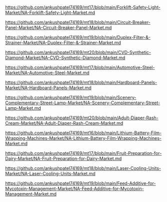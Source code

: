 <p><a href="https://github.com/ankushpatel74169/mt17/blob/main/Forklift-Safety-Light-Market/NA-Forklift-Safety-Light-Market.md">https://github.com/ankushpatel74169/mt17/blob/main/Forklift-Safety-Light-Market/NA-Forklift-Safety-Light-Market.md</a></p><p><a href="https://github.com/ankushpatel74169/mt18/blob/main/Circuit-Breaker-Panel-Market/NA-Circuit-Breaker-Panel-Market.md">https://github.com/ankushpatel74169/mt18/blob/main/Circuit-Breaker-Panel-Market/NA-Circuit-Breaker-Panel-Market.md</a></p><p><a href="https://github.com/ankushpatel74169/mt19/blob/main/Duplex-Filter-&-Strainer-Market/NA-Duplex-Filter-&-Strainer-Market.md">https://github.com/ankushpatel74169/mt19/blob/main/Duplex-Filter-&-Strainer-Market/NA-Duplex-Filter-&-Strainer-Market.md</a></p><p><a href="https://github.com/ankushpatel74169/mt20/blob/main/CVD-Synthetic-Diamond-Market/NA-CVD-Synthetic-Diamond-Market.md">https://github.com/ankushpatel74169/mt20/blob/main/CVD-Synthetic-Diamond-Market/NA-CVD-Synthetic-Diamond-Market.md</a></p><p><a href="https://github.com/ankushpatel74169/mt17/blob/main/Automotive-Steel-Market/NA-Automotive-Steel-Market.md">https://github.com/ankushpatel74169/mt17/blob/main/Automotive-Steel-Market/NA-Automotive-Steel-Market.md</a></p><p><a href="https://github.com/ankushpatel74169/mt18/blob/main/Hardboard-Panels-Market/NA-Hardboard-Panels-Market.md">https://github.com/ankushpatel74169/mt18/blob/main/Hardboard-Panels-Market/NA-Hardboard-Panels-Market.md</a></p><p><a href="https://github.com/ankushpatel74169/mt19/blob/main/Scenery-Complementary-Street-Lamp-Market/NA-Scenery-Complementary-Street-Lamp-Market.md">https://github.com/ankushpatel74169/mt19/blob/main/Scenery-Complementary-Street-Lamp-Market/NA-Scenery-Complementary-Street-Lamp-Market.md</a></p><p><a href="https://github.com/ankushpatel74169/mt20/blob/main/Adult-Diaper-Rash-Cream-Market/NA-Adult-Diaper-Rash-Cream-Market.md">https://github.com/ankushpatel74169/mt20/blob/main/Adult-Diaper-Rash-Cream-Market/NA-Adult-Diaper-Rash-Cream-Market.md</a></p><p><a href="https://github.com/ankushpatel74169/mt16/blob/main/Lithium-Battery-Film-Wrapping-Machines-Market/NA-Lithium-Battery-Film-Wrapping-Machines-Market.md">https://github.com/ankushpatel74169/mt16/blob/main/Lithium-Battery-Film-Wrapping-Machines-Market/NA-Lithium-Battery-Film-Wrapping-Machines-Market.md</a></p><p><a href="https://github.com/ankushpatel74169/mt17/blob/main/Fruit-Preparation-for-Dairy-Market/NA-Fruit-Preparation-for-Dairy-Market.md">https://github.com/ankushpatel74169/mt17/blob/main/Fruit-Preparation-for-Dairy-Market/NA-Fruit-Preparation-for-Dairy-Market.md</a></p><p><a href="https://github.com/ankushpatel74169/mt18/blob/main/Laser-Cooling-Units-Market/NA-Laser-Cooling-Units-Market.md">https://github.com/ankushpatel74169/mt18/blob/main/Laser-Cooling-Units-Market/NA-Laser-Cooling-Units-Market.md</a></p><p><a href="https://github.com/ankushpatel74169/mt19/blob/main/Feed-Additive-for-Mycotoxin-Management-Market/NA-Feed-Additive-for-Mycotoxin-Management-Market.md">https://github.com/ankushpatel74169/mt19/blob/main/Feed-Additive-for-Mycotoxin-Management-Market/NA-Feed-Additive-for-Mycotoxin-Management-Market.md</a></p>
